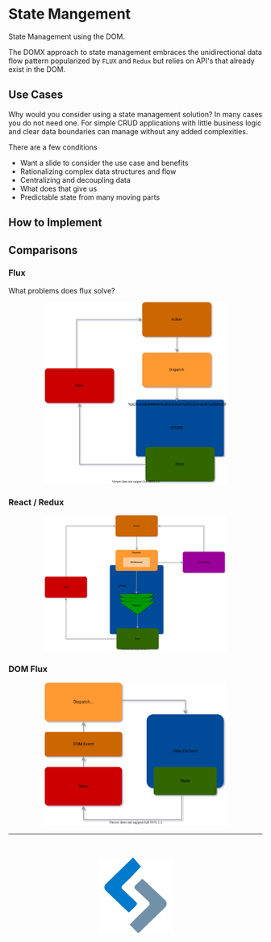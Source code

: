 # State Mangement
State Management using the DOM.




The DOMX approach to state management embraces the unidirectional data flow pattern popularized by `FLUX` and `Redux` but relies on API's that already exist in the DOM.



## Use Cases
Why would you consider using a state management solution?
In many cases you do not need one.
For simple CRUD applications with little business logic and clear data boundaries
can manage without any added complexities.

There are a few conditions
- Want a slide to consider the use case and benefits 
- Rationalizing complex data structures and flow 
- Centralizing and decoupling data 
- What does that give us 
- Predictable state from many moving parts 

## How to Implement

## Comparisons 

### Flux
What problems does flux solve? 


<div style="text-align:center;max-width:400px;margin:0 auto;">
<img src="images/uddf-patterns-flux.svg" style="width:360px">
</div>




### React / Redux

<div style="text-align:center;max-width:400px;margin:0 auto;">
    <img src="images/uddf-patterns-react-redux.svg" style="width:360px">
</div>

### DOM Flux

<div style="text-align:center;max-width:400px;margin:0 auto;">
<img src="images/uddf-patterns-dom-flux.svg" style="width:360px">
</div>


---
<div style="text-align:center;">
    <img src="images/domx-logo.svg" style="max-width:150px;margin:2rem;">
</div>